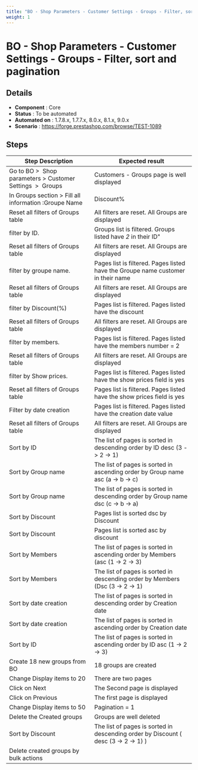 ```yaml
---
title: "BO - Shop Parameters - Customer Settings - Groups - Filter, sort and pagination"
weight: 1
---
```


# BO - Shop Parameters - Customer Settings - Groups - Filter, sort and pagination
## Details
* **Component** : Core
* **Status** : To be automated
* **Automated on** : 1.7.8.x, 1.7.7.x, 8.0.x, 8.1.x, 9.0.x
* **Scenario** : https://forge.prestashop.com/browse/TEST-1089

## Steps
| Step Description | Expected result |
| ----- | ----- |
| Go to BO >  Shop parameters > Customer Settings  >  Groups | Customers - Groups page is well displayed |
| In Groups section > Fill all information :Groupe Name |Discount%|Members|Show prices|<br><br><br>> click on search button | The filter result should appear |
| Reset all filters of Groups table | All filters are reset. All Groups are displayed |
| filter by ID. | Groups list is filtered. Groups listed have *2* in their ID" |
| Reset all filters of Groups table | All filters are reset. All Groups are displayed |
| filter by groupe name. | Pages list is filtered. Pages listed have the Groupe name customer in their name |
| Reset all filters of Groups table | All filters are reset. All Groups are displayed |
| filter by Discount(%) | Pages list is filtered. Pages listed have the discount |
| Reset all filters of Groups table | All filters are reset. All Groups are displayed |
| filter by members. | Pages list is filtered. Pages listed have the members number = 2 |
| Reset all filters of Groups table | All filters are reset. All Groups are displayed |
| filter by Show prices. | Pages list is filtered. Pages listed have the show prices field is yes |
| Reset all filters of Groups table | Pages list is filtered. Pages listed have the show prices field is yes |
| Filter by date creation | Pages list is filtered. Pages listed have the creation date value |
| Reset all filters of Groups table | All filters are reset. All Groups are displayed |
| Sort by ID | The list of pages is sorted in descending order by ID desc (3 -> 2 -> 1) |
| Sort by Group name | The list of pages is sorted in ascending order by Group name asc (a -> b -> c) |
| Sort by Group name | The list of pages is sorted in descending order by Group name dsc (c -> b -> a) |
| Sort by Discount | Pages list is sorted dsc by Discount |
| Sort by Discount | Pages list is sorted asc by discount |
| Sort by Members | The list of pages is sorted in ascending order by Members (asc (1 -> 2 -> 3) |
| Sort by Members | The list of pages is sorted in descending order by Members (Dsc (3 -> 2 -> 1) |
| Sort by date creation | The list of pages is sorted in descending order by Creation date |
| Sort by date creation | The list of pages is sorted in ascending order by Creation date |
| Sort by ID | The list of pages is sorted in ascending order by ID asc (1 -> 2 -> 3) |
| Create 18 new groups from BO | 18 groups are created |
| Change Display items to 20 | There are two pages |
| Click on Next | The Second page is displayed |
| Click on Previous | The first page is displayed |
| Change Display items to 50 | Pagination = 1 |
| Delete the Created groups | Groups are well deleted |
| Sort by Discount | The list of pages is sorted in descending order by Discount ( desc (3 -> 2 -> 1) ) |
| Delete created groups by bulk actions |  |
